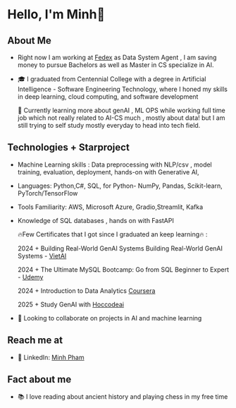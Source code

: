 
# Hello, I'm Minh👋

## About Me
- Right now I am working at  [Fedex](https://www.fedex.com/en-ca/home.html) as Data System Agent , I am saving money to pursue Bachelors as well as Master in CS specialize in AI.

- 🎓 I  graduated from Centennial College with a degree in Artificial Intelligence - Software Engineering Technology, where I honed my skills in deep learning, cloud computing, and software development

  🌱 Currently learning more about genAI , ML OPS while working full time job which not really related to AI-CS much , mostly about data! but I am still trying to self study mostly everyday to head into tech field.



## Technologies + Starproject

- Machine Learning skills : Data preprocessing with NLP/csv , model training, evaluation, deployment, hands-on with Generative AI, 
- Languages: Python,C#, SQL,
      for Python-  NumPy, Pandas, Scikit-learn, PyTorch/TensorFlow          
- Tools Familiarity: AWS, Microsoft Azure, Gradio,Streamlit, Kafka
- Knowledge of SQL databases , hands on with FastAPI

  🔥Few Certificates that I got since I graduated an keep learning🔥 :

  
    2024  +  Building Real-World GenAI Systems Building Real-World GenAI Systems - [VietAI](https://www.linkedin.com/company/vietai/posts/?feedView=all)
  
    2024  +  The Ultimate MySQL Bootcamp: Go from SQL Beginner to Expert - [Udemy](https://www.udemy.com/course/the-ultimate-mysql-bootcamp-go-from-sql-beginner-to-expert/learn/lecture/34483694?start=0#overview)

    2024  + Introduction to Data Analytics [Coursera](coursera.com) 
  
    2025  +  Study GenAI with [Hoccodeai](https://www.linkedin.com/company/hoccodeai/about/)
       
  
- 👯 Looking to collaborate on projects in AI and machine learning


## Reach me at 
- 🔗 LinkedIn: [Minh Pham](https://linkedin.com/in/minh-pham-3a5537203/)

## Fact about me 

- 📚 I love reading about ancient history and playing chess in my free time
  




